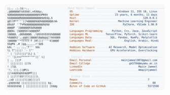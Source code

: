 <picture>
  <source srcset="https://raw.githubusercontent.com/mmazinjameel/mmazinjameel/main/dark_mode.svg?v=1747356767" media="(prefers-color-scheme: dark)">
  <img src="https://raw.githubusercontent.com/mmazinjameel/mmazinjameel/main/light_mode.svg?v=1747356767">
</picture>
